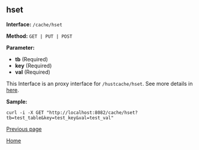## hset ##

**Interface:** `/cache/hset`

**Method:** `GET | PUT | POST`

**Parameter:** 

*  **tb** (Required)  
*  **key** (Required)  
*  **val** (Required)  

This Interface is an proxy interface for `/hustcache/hset`. See more details in [here](../../hustdb/hustcache/hset.md).  

**Sample:**

    curl -i -X GET "http://localhost:8082/cache/hset?tb=test_table&key=test_key&val=test_val"

[Previous page](../cache.md)

[Home](../../../index.md)